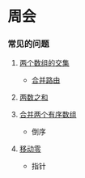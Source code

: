 # 周会

### 常见的问题

1. [ 两个数组的交集](https://leetcode-cn.com/problems/intersection-of-two-arrays/)
    * [合并路由](https://github.com/382615666/jw-frame-test/blob/master/src/utils/index.js)

2. [两数之和](https://leetcode-cn.com/problems/two-sum/)
    
3. [合并两个有序数组](https://leetcode-cn.com/problems/merge-sorted-array/)
    * 倒序
4. [移动零](https://leetcode-cn.com/problems/move-zeroes/)
    * 指针
